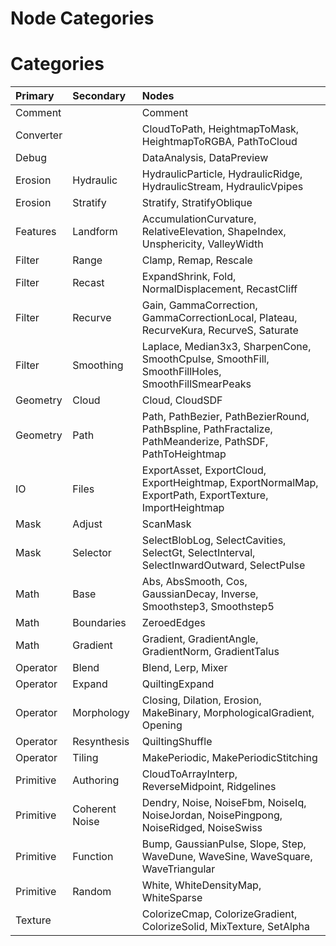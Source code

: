
Node Categories
===============

# Categories
  

|Primary|Secondary|Nodes|
| :--- | :--- | :--- |
|Comment||Comment|
|Converter||CloudToPath, HeightmapToMask, HeightmapToRGBA, PathToCloud|
|Debug||DataAnalysis, DataPreview|
|Erosion|Hydraulic|HydraulicParticle, HydraulicRidge, HydraulicStream, HydraulicVpipes|
|Erosion|Stratify|Stratify, StratifyOblique|
|Features|Landform|AccumulationCurvature, RelativeElevation, ShapeIndex, Unsphericity, ValleyWidth|
|Filter|Range|Clamp, Remap, Rescale|
|Filter|Recast|ExpandShrink, Fold, NormalDisplacement, RecastCliff|
|Filter|Recurve|Gain, GammaCorrection, GammaCorrectionLocal, Plateau, RecurveKura, RecurveS, Saturate|
|Filter|Smoothing|Laplace, Median3x3, SharpenCone, SmoothCpulse, SmoothFill, SmoothFillHoles, SmoothFillSmearPeaks|
|Geometry|Cloud|Cloud, CloudSDF|
|Geometry|Path|Path, PathBezier, PathBezierRound, PathBspline, PathFractalize, PathMeanderize, PathSDF, PathToHeightmap|
|IO|Files|ExportAsset, ExportCloud, ExportHeightmap, ExportNormalMap, ExportPath, ExportTexture, ImportHeightmap|
|Mask|Adjust|ScanMask|
|Mask|Selector|SelectBlobLog, SelectCavities, SelectGt, SelectInterval, SelectInwardOutward, SelectPulse|
|Math|Base|Abs, AbsSmooth, Cos, GaussianDecay, Inverse, Smoothstep3, Smoothstep5|
|Math|Boundaries|ZeroedEdges|
|Math|Gradient|Gradient, GradientAngle, GradientNorm, GradientTalus|
|Operator|Blend|Blend, Lerp, Mixer|
|Operator|Expand|QuiltingExpand|
|Operator|Morphology|Closing, Dilation, Erosion, MakeBinary, MorphologicalGradient, Opening|
|Operator|Resynthesis|QuiltingShuffle|
|Operator|Tiling|MakePeriodic, MakePeriodicStitching|
|Primitive|Authoring|CloudToArrayInterp, ReverseMidpoint, Ridgelines|
|Primitive|Coherent Noise|Dendry, Noise, NoiseFbm, NoiseIq, NoiseJordan, NoisePingpong, NoiseRidged, NoiseSwiss|
|Primitive|Function|Bump, GaussianPulse, Slope, Step, WaveDune, WaveSine, WaveSquare, WaveTriangular|
|Primitive|Random|White, WhiteDensityMap, WhiteSparse|
|Texture||ColorizeCmap, ColorizeGradient, ColorizeSolid, MixTexture, SetAlpha|
